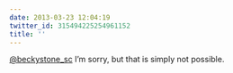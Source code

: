 ```yaml
---
date: 2013-03-23 12:04:19
twitter_id: 315494225254961152
title: ''
---
```




[@beckystone_sc](https://twitter.com/beckystone_sc) I’m sorry, but that is simply not possible.
